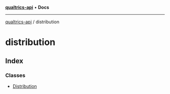 [**qualtrics-api**](../README.md) • **Docs**

***

[qualtrics-api](../modules.md) / distribution

# distribution

## Index

### Classes

- [Distribution](classes/Distribution.md)
